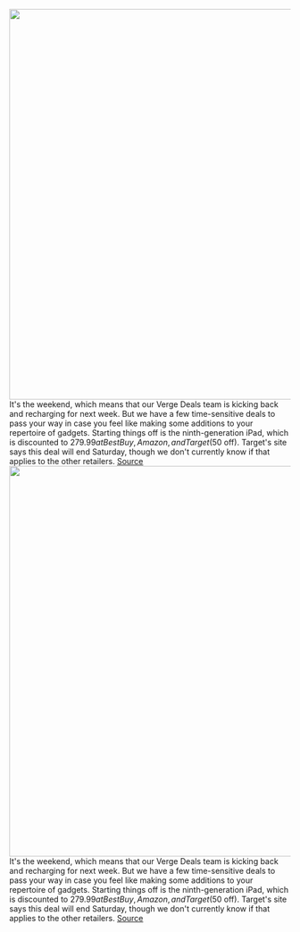 <img src='https://cdn.vox-cdn.com/thumbor/9YqS3nKZ4GKns0fUAcJMtn3nY-c=/0x0:1780x999/1200x800/filters:focal(748x358:1032x642)/cdn.vox-cdn.com/uploads/chorus_image/image/71291475/lcimg_06408afc_ebbc_4bcf_a6a4_db043132841a.0.jpg' width='700px' /><br/>
It's the weekend, which means that our Verge Deals team is kicking back and recharging for next week. But we have a few time-sensitive deals to pass your way in case you feel like making some additions to your repertoire of gadgets. Starting things off is the ninth-generation iPad, which is discounted to $279.99 at Best Buy, Amazon, and Target ($50 off). Target's site says this deal will end Saturday, though we don't currently know if that applies to the other retailers.
<a href='https://www.theverge.com/good-deals/2022/8/27/23323122/apple-ipad-ninth-generation-tablet-beats-flex-wireless-earbuds-fully-jarvis-desk-deal-sale'> Source <a/><img src='https://cdn.vox-cdn.com/thumbor/9YqS3nKZ4GKns0fUAcJMtn3nY-c=/0x0:1780x999/1200x800/filters:focal(748x358:1032x642)/cdn.vox-cdn.com/uploads/chorus_image/image/71291475/lcimg_06408afc_ebbc_4bcf_a6a4_db043132841a.0.jpg' width='700px' /><br/>
It's the weekend, which means that our Verge Deals team is kicking back and recharging for next week. But we have a few time-sensitive deals to pass your way in case you feel like making some additions to your repertoire of gadgets. Starting things off is the ninth-generation iPad, which is discounted to $279.99 at Best Buy, Amazon, and Target ($50 off). Target's site says this deal will end Saturday, though we don't currently know if that applies to the other retailers.
<a href='https://www.theverge.com/good-deals/2022/8/27/23323122/apple-ipad-ninth-generation-tablet-beats-flex-wireless-earbuds-fully-jarvis-desk-deal-sale'> Source <a/>